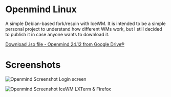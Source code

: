 
# Openmind Linux

A simple Debian-based fork/respin with IceWM. It is intended to be a simple personal project to understand how different WMs work, but I still decided to publish it in case anyone wants to download it.

[Download .iso file - Openmind 24.12 from Google Drive®](https://drive.google.com/uc?export=download&id=1rgf2okW51Osrd59pqT2xIQhARZBn64Ao)

# Screenshots

![Openmind Screenshot Login screen](https://i.ibb.co/9YMHnDL/image.png)

![Openmind Screenshot IceWM LXTerm & Firefox](https://i.ibb.co/chrPMhN/image.png)
